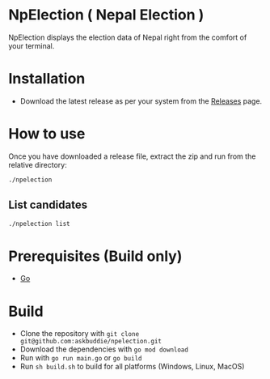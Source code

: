# NpElection ( Nepal Election )

NpElection displays the election data of Nepal right from the comfort of your terminal.

# Installation

- Download the latest release as per your system from the [Releases](https://github.com/askbuddie/npelection/releases) page.

# How to use

Once you have downloaded a release file, extract the zip and run from the relative directory:

```bash
./npelection
```

## List candidates

```bash
./npelection list
```

# Prerequisites (Build only)

- [Go](https://golang.org/doc/install)

# Build

- Clone the repository with `git clone git@github.com:askbuddie/npelection.git`
- Download the dependencies with `go mod download`
- Run with `go run main.go` or `go build`
- Run `sh build.sh` to build for all platforms (Windows, Linux, MacOS)
